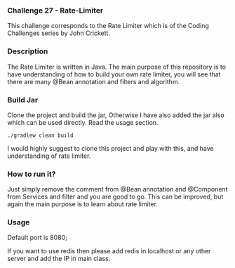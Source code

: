 ### Challenge 27 - Rate-Limiter

This challenge corresponds to the Rate Limiter which is of the Coding Challenges series by John Crickett.

### Description
The Rate Limiter is written in Java. The main purpose of this repository is to have understanding of how to build your own rate limiter, you will see that there are many @Bean annotation and filters and algorithm.

### Build Jar
Clone the project and build the jar, Otherwise I have also added the jar also which can be used directly. Read the usage section.

````
./gradlew clean build
````

I would highly suggest to clone this project and play with this, and have understanding of rate limiter.

### How to run it?

Just simply remove the comment from @Bean annotation and @Component from Services and filter and you are good to go.
This can be improved, but again the main purpose is to learn about rate limiter.

### Usage
Default port is 8080;

If you want to use redis then please add redis in localhost or any other server and add the IP in main class.
